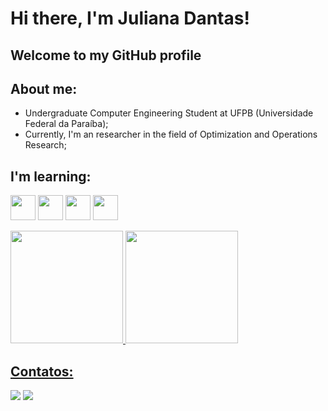 
<!---
JulianaDantass/JulianaDantass is a ✨ special ✨ repository because its `README.md` (this file) appears on your GitHub profile.
You can click the Preview link to take a look at your changes.
--->

# Hi there, I'm Juliana Dantas! 
## Welcome to my GitHub profile

## About me:
  
  - Undergraduate Computer Engineering Student at UFPB (Universidade Federal da Paraíba);
  - Currently, I'm an researcher in the field of Optimization and Operations Research;

## I'm learning: 

<img src="https://cdn.worldvectorlogo.com/logos/c.svg" width="40" height="40"/> <img src="https://cdn.worldvectorlogo.com/logos/linux-tux.svg" width="40" height="40"/> <img src="https://cdn.worldvectorlogo.com/logos/python-5.svg" width="40" height="40"/> <img src="https://cdn.worldvectorlogo.com/logos/latex.svg" width="40" height="40"/>

<div>
<a href="https://github.com/JulianaDantass">
<img height="180em" src="https://github-readme-stats.vercel.app/api/top-langs/?username=JulianaDantass&layout=compact&langs_count=7&theme=dracula"/>
<img height="180em" src="https://github-readme-stats.vercel.app/api?username=JulianaDantass&show_icons=true&theme=dracula&include_all_commits=true&count_private=true"/>
</div>

## Contatos:

<div>
<a href = "mailto:julianadantas498@gmail.com"><img src="https://img.shields.io/badge/Gmail-D14836?style=for-the-badge&logo=gmail&logoColor=white" target="_blank"></a>
<a href="https://www.linkedin.com/in/juliana-dantas-58b30724a/" target="_blank"><img src="https://img.shields.io/badge/-LinkedIn-%230077B5?style=for-the-badge&logo=linkedin&logoColor=white" target="_blank"></a>   
</div>

